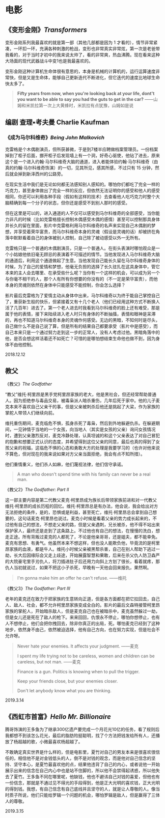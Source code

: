 # 电影

## 《变形金刚》*Transformers*

变形金刚系列我最喜欢的就是第一部（其他几部都是因为 1 才看的），情节非常紧凑，一环扣一环，充满各种刺激的枪战，变形也非常真实非常炫，第一次是老爸带我看的，对于当时才初中的我来说太帅了，看的非常爽，热血沸腾。现在看来这种大场面的现代武器战斗中变1也是我最喜欢的。

变形金刚这种计算机生命体很有意思的，本身是机械的计算机的，运行运算速度非常快，但是又是生命体，能够自己更新迭代不断进化，但它迭代的速度比地球生命快太多了。

> **Fifty years from now, when you're looking back at your life, dont't you want to be able to say you had the guts to get in the car?** ——山姆和米凯拉第一次上大黄蜂时，米凯拉有点犹豫，山姆如是说

## 编剧 查理•考夫曼 Charlie Kaufman

### 《成为马尔科维奇》*Being John Malkovich*

克雷格是个木偶剧演员，但所获甚微，于是到7楼半应聘做档案管理员。一份档案掉到了柜子后面，挪开柜子后发现墙上有一个洞，好奇心驱使，他钻了进去，原来这个是一个进入约翰·马尔科维奇大脑的通道，进入者能体验约翰·马尔科维奇（由真的约翰·马尔科维奇饰演）的一切，见其所见，感其所感，不过只有 15 分钟，然后就会掉到新泽西州的公路旁。

在现实生活中我们是无论如何都无法感知别人感知的。哪怕你们都吃了完全一样的巧克力，甚至身体做出了完全一样的反应，但依然无法证明你的感受和他人的感受相同，你还可以利用各种手段（假如有这样的技术）去查看他人吃巧克力时整个大脑精确到每一个分子的状态，但你还是感受不到别人那时的感受。

但在这里是可以的，进入通道的人不仅可以感受到马尔科维奇的全部感受，当你能力非凡的时候（比如克雷格擅长控制木偶感受木偶的感情）甚至可以控制那具身体并长久的留在里面，影片中克雷格利用马尔科维奇的名声来实现自己木偶剧的梦想，并享受着荣华富贵，而马尔科维奇本身的灵魂（假设是灵魂的话）却被挤在角落中默默看着自己的身体被别人控制，自己除了被动感受以外一无所有。

克雷格只是一个普通的木偶剧演员，只是一个普通人。在街头表演时哪怕观众是一个小姑娘他依旧毫无顾忌的表演着不可描述的情节。当他发现进入马尔科维奇大脑的通道后，利用这个通道做起了生意。当他发现自己能长久留在马尔科维奇身体的时候，为了自己的爱情和梦想，他毫无负担的选择了长久驻扎在这具身体中，管它本来的主人会去哪里、在承受些什么呢？当你有一个这样的机会，可以成为另一个与你毫不相干的人，那个人有所有你想要的你没有的（不一定是荣华富贵），而他本身的灵魂则依然在身体中只能感受不能控制，你会怎么选择？

影片最后克雷格为了爱情主动从身体中出来，马尔科维奇以为终于能自己掌控自己了，重获新生般的快乐，但紧接着又有十几个老人（他们已经用这种方式不断换人活了几百年）进去了。第一个老人进去时我看到马尔科维奇的脸上还有难受，那是属于他的表情，接下来陆续进入老人时只有身体的不断抽搐，表情和眼神是呆滞的，再也不知道马尔科维奇本身的灵魂作何感受。无边的黑暗，不知何时是尽头，自己做什么不是自己说了算，但是所有的结果自己都要承受（影片中是感受），而自己本来只是一个通过努力走到这一步的正常人，没有人考虑过他。黑暗角落中的他，是否会想这样活着还不如死亡？可惜的是哪怕想结束生命他也做不到，因为身体不由他控制。

2018.12.12

## 教父

《教父》*The Godfather‎*

“教父”维托·柯里昂是黑手党柯里昂家族的老大，他是黑社会，但还经常帮助普通人。因为拒绝参与毒品交易，被毒枭派人暗杀重伤，几年后死于家中。他的儿子麦克本来不喜欢自己父亲干的事，但是父亲被刺杀后他还是挑起了大梁，作为家族的掌舵人带领人们继续向前。

维托重伤期间，麦克临危不惧，孤身杀死了毒枭，然后到外地躲避仇杀。在躲避期间，一见钟情于当地的一个女孩，向当地人（其实是女孩的父亲）询问女孩情况时，遭到父亲激烈反对，麦克冷静处理，认真坦诚的和这个父亲表达了对自己冒犯的抱歉和想要正式认识的态度，并希望得到这位父亲的同意，最后也真的得到了女孩父亲的祝福，这临危不惧的心态和勇敢大方的处理是我要学习的（也许对他来说不算危，但对现在的我来说如果对方父亲当面拒绝，我会有点不知所措）。

他们重情重义，他们杀人如麻，他们蔑视法律，他们信守承诺。

> A man who doesn't spend time with his family can never be a real man.

《教父2》*The Godfather: Part Ⅱ*

这一部主要内容是第二代教父麦克·柯里昂成为族长后带领家族前进和对一代教父维托·柯里昂的成长历程的回忆。维托·柯里昂总是有办法，他会说，我会给出对方无法拒绝的条件，是的，恐惧或是利益，甚至死亡，维托·柯里昂总会拿到自己想要的，这句话麦克·柯里昂也说过。麦克小时候是看着父亲的势力成长起来的，不过他有自己的想法，不想走父亲的路，但是父亲遇刺，兄长被杀，他不得不站出来保护家人，最终还是走到了这条路上。不过他也有自己的想法，在慢慢的洗白，想走正途。所有背叛过麦克的人都死了，不论是他亲哥哥，还是姐夫，都不能幸免。麦克有思想、有勇气。他虽然本来不想这样，但也没人能欺负他，毕竟流的是柯里昂家族的血液，都是牛人。维托小时候父亲被黑帮杀害，自己在别人帮助下逃过一劫，长大后因缘际会又走上歧途，开始展露智慧和果敢，后来在杀父仇人防卫森严的大院豪宅里手刃仇人，将刀插进肚子后还用力向斜上方划了很长，看着就疼，那仇人当初就说过，如果不把这小子杀死，早晚有一天他会回来报仇，果然啊。

> I'm gonna make him an offer he can't refuse. ——维托

《教父3》*The Godfather: Part III*

老年的麦克还在致力于把家族的生意转向正道，但是各方面都在把它拉回去，自己人、敌人、社会，都不允许柯里昂家族变成全白的。影片的最后文森特接管柯里昂家族的掌舵人，开始暗杀敌人，但是麦克自己也在被暗杀中，麦克虽然躲过一劫，但是女儿还是死在了敌人的枪下。来来回回，仇恨永不停止，哪怕你想停止，也有人不想停止，他们会把你拽回去，除非你真正的出局，死。哪怕麦克已经到了这种地步，依然身不由己，依然被迫选择，他有自己方向，也在努力实现，但是社会不允许呀。

> Never hate your enemies. It affects your judgment. ——麦克
>
> I spent my life trying not to be careless, women and children can be careless, but not man. ——麦克
>
> Finance is a gun. Politics is knowing when to pull the trigger.
>
> Keep your friends close, but your enemies closer.
>
> Don't let anybody know what you are thinking.

2019.3.14

## 《西虹市首富》*Hello Mr. Billionaire*

腾哥饰演的王多鱼为了继承300亿遗产要完成一个月花光10亿的任务，看了规则后我都想不到该怎么花光，最后的脂肪险挺聪明，找了个方法把钱发给所有人，还播放了杨超越的歌，小微最喜欢杨超越了。

不敢确定真实世界是什么样的，但是电影里，夏竹对自己的男友本来是很喜欢很信任的，相信他不是对金钱低头的人，倒不是对钱的观念，而是他对自己信念的坚持、坚守本心，是夏竹最喜欢他的点，结果他违背了自己的内心，或者说他一开始展示出来的信念在自己内心中也是站不住脚的，所以他不会禁得起诱惑，所以他失去了夏竹。王多鱼不同在哪里呢，他缺钱，他也不避讳自己对钱的喜爱，但他也有一份信念，那就是不通过见不得光的手段得到，他是正大光明的喜欢钱，正大光明的得到钱。我想，有自己信念有自己底线并且坚守的人，就是让人尊敬的人。像当时质子所说，他们只能给罗辑一个问题的机会，哪怕罗辑是敌人，但是赢得了三体人的尊敬。

2019.3.15